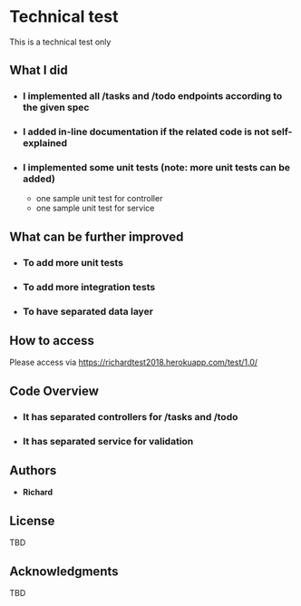 # Technical test

This is a technical test only

## What I did

* ###  I implemented all /tasks and /todo endpoints according to the given spec
* ###  I added in-line documentation if the related code is not self-explained
* ###  I implemented some unit tests (note: more unit tests can be added) 
  * one sample unit test for controller
  * one sample unit test for service
  
## What can be further improved
* ###  To add more unit tests
* ###  To add more integration tests
* ###  To have separated data layer

## How to access

Please access via https://richardtest2018.herokuapp.com/test/1.0/

## Code Overview

* ### It has separated controllers for /tasks and /todo

* ### It has separated service for validation

## Authors

* **Richard**

## License

TBD

## Acknowledgments

TBD
